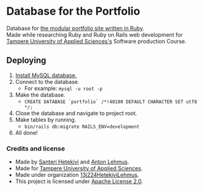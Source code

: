 # Database for the Portfolio
Database for [the modular portfolio site written in Ruby](https://github.com/13i224HetekiviLehmus/Portfolio).  
Made while researching Ruby and Ruby on Rails web development for [Tampere University of Applied Sciences's](http://www.tamk.fi/web/tamken) Software production Course.

## Deploying  

1. [Install MySQL database.](http://dev.mysql.com/doc/refman/en/installing.html)
1. Connect to the database.
    * For example: ```mysql -u root -p```
1. Make the database.
    * ```CREATE DATABASE `portfolio` /*!40100 DEFAULT CHARACTER SET utf8 */;```
1. Close the database and navigate to project root.
1. Make tables by running.
    * ```bin/rails db:migrate RAILS_ENV=development```
1. All done!

### Credits and license

* Made by [Santeri Hetekivi](https://github.com/SanteriHetekivi) and [Anton Lehmus](https://github.com/AntonLehmus).
* Made for [Tampere University of Applied Sciences](http://www.tamk.fi/web/tamken).
* Made under organization [13i224HetekiviLehmus](https://github.com/13i224HetekiviLehmus).
* This project is licensed under [Apache License 2.0](https://raw.githubusercontent.com/13i224HetekiviLehmus/Portfolio/master/LICENSE).